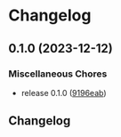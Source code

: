 # Changelog

## 0.1.0 (2023-12-12)


### Miscellaneous Chores

* release 0.1.0 ([9196eab](https://github.com/christian-vdz/hassio-mqtt2prometheus-addon/commit/9196eab44df4bafe63861cb312e03ea52fbff321))

## Changelog
